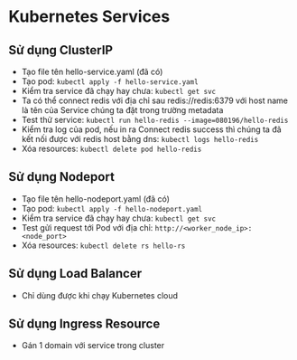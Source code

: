 # Kubernetes Services

## Sử dụng ClusterIP
+ Tạo file tên hello-service.yaml (đã có)
+ Tạo pod: ```kubectl apply -f hello-service.yaml```
+ Kiểm tra service đã chạy hay chưa: ```kubectl get svc```
+ Ta có thể connect redis với địa chỉ sau redis://redis:6379 với host name là tên của Service chúng ta đặt trong trường metadata
+ Test thử service: ```kubectl run hello-redis --image=080196/hello-redis```
+ Kiểm tra log của pod, nếu in ra Connect redis success thì chúng ta đã kết nối được với redis host bằng dns: ```kubectl logs hello-redis```
+ Xóa resources: ```kubectl delete pod hello-redis```

## Sử dụng Nodeport
+ Tạo file tên hello-nodeport.yaml (đã có)
+ Tạo pod: ```kubectl apply -f hello-nodeport.yaml```
+ Kiểm tra service đã chạy hay chưa: ```kubectl get svc```
+ Test gửi request tới Pod với địa chỉ: ```http://<worker_node_ip>:<node_port>```
+ Xóa resources: ```kubectl delete rs hello-rs```

## Sử dụng Load Balancer
+ Chỉ dùng được khi chạy Kubernetes cloud

## Sử dụng Ingress Resource
+ Gán 1 domain với service trong cluster
